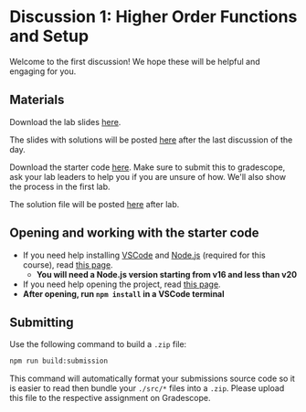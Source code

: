 # Discussion 1: Higher Order Functions and Setup

Welcome to the first discussion! We hope these will be helpful and engaging for you.

## Materials

Download the lab slides [here](https://github.com/umass-compsci-220/public-materials/raw/main/discussion/Lab%201%20-%20No%20Solutions.pptx.pdf).

The slides with solutions will be posted [here](#) after the last discussion of the day.

Download the starter code [here](https://github.com/umass-compsci-220/public-materials/raw/main/discussion/01-HOF.zip). Make sure to submit this to gradescope, ask your lab leaders to help you if you are unsure of how. We'll also show the process in the first lab.

The solution file will be posted [here](#) after lab.

## Opening and working with the starter code

- If you need help installing [VSCode](https://code.visualstudio.com/) and [Node.js](https://nodejs.org/) (required for this course), read [this page](/materials/tutorials/assignments/environment).
  - **You will need a Node.js version starting from v16 and less than v20**
- If you need help opening the project, read [this page](/materials/tutorials/assignments/opening-an-assignment).
- **After opening, run `npm install` in a VSCode terminal**

## Submitting

Use the following command to build a `.zip` file:

```sh
npm run build:submission
```

This command will automatically format your submissions source code so it is easier to read then bundle your `./src/*` files into a `.zip`. Please upload this file to the respective assignment on Gradescope.